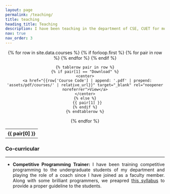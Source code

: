 ```yaml
---
layout: page
permalink: /teaching/
title: teaching
heading_title: Teaching
description: I have been teaching in the department of CSE, CUET for more than 3 years. Enjoyed teaching all the brilliant students of my department. So far, I have taught the following courses that are listed below.
nav: true
nav_order: 3
---
```

<div class="teaching">
<center>
<table>
  {% for row in site.data.courses %}
    {% if forloop.first %}
    <tr>
      {% for pair in row %}
        <th>{{ pair[0] }}</th>
      {% endfor %}
    </tr>
    {% endif %}

    {% tablerow pair in row %}
    {% if pair[1] == "Download" %}
    <center>
      <a href="{{row['Course Code'] | append: '.pdf' | prepend: 'assets/pdf/courses/' | relative_url}}" target="_blank" rel="noopener noreferrer">View</a>
    </center>
    {% else %}
      {{ pair[1] }}
    {% endif %}
    {% endtablerow %}
  {% endfor %}
</table>
</center>
<h3>Co-curricular</h3>
<hr>
<ul>
	<li style="text-align: justify;">
		<b style="color: var(--global-theme-color);">Competitive Programming Trainer: </b>I have been training competitive programming to the undergraduate students of my department and playing the role of a coach since I have joined as a faculty member. Along with some brilliant programmers, we preapred <a href="{{'assets/pdf/CUET CP Syllabus.pdf' | relative_url}}" target="_blank" rel="noopener noreferrer">this syllabus</a> to provide a proper guideline to the students.
	</li>
</ul>
</div>